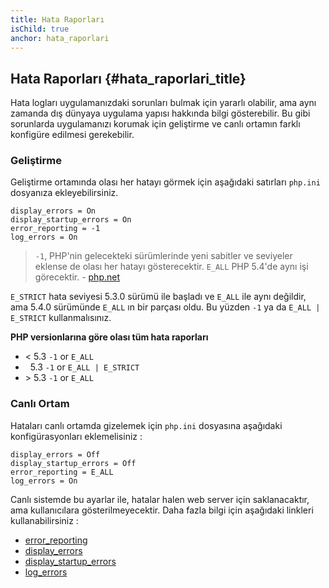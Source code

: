 ```yaml
---
title: Hata Raporları
isChild: true
anchor: hata_raporlari
---
```


## Hata Raporları {#hata_raporlari_title}

Hata logları uygulamanızdaki sorunları bulmak için yararlı olabilir, ama aynı zamanda dış dünyaya uygulama yapısı
hakkında bilgi gösterebilir. Bu gibi sorunlarda uygulamanızı korumak için geliştirme ve canlı ortamın farklı
konfigüre edilmesi gerekebilir.

### Geliştirme

Geliştirme ortamında olası her hatayı görmek için aşağıdaki satırları `php.ini` dosyanıza ekleyebilirsiniz. 

    display_errors = On
    display_startup_errors = On
    error_reporting = -1
    log_errors = On

> `-1`, PHP'nin gelecekteki sürümlerinde yeni sabitler ve seviyeler eklense de olası her hatayı gösterecektir. `E_ALL` PHP 5.4'de aynı işi görecektir. - [php.net](http://php.net/manual/function.error-reporting.php)

`E_STRICT` hata seviyesi 5.3.0 sürümü ile başladı ve `E_ALL` ile aynı değildir, ama 5.4.0 sürümünde `E_ALL` ın bir parçası oldu. Bu yüzden `-1` ya da `E_ALL | E_STRICT` kullanmalısınız.

**PHP versionlarına göre olası tüm hata raporları**

* &lt; 5.3 `-1` or `E_ALL`
* &nbsp; 5.3 `-1` or `E_ALL | E_STRICT`
* &gt; 5.3 `-1` or `E_ALL`

### Canlı Ortam

Hataları canlı ortamda gizelemek için `php.ini` dosyasına aşağıdaki konfigürasyonları eklemelisiniz :

    display_errors = Off
    display_startup_errors = Off
    error_reporting = E_ALL
    log_errors = On

Canlı sistemde bu ayarlar ile, hatalar halen web server için saklanacaktır, ama kullanıcılara gösterilmeyecektir. Daha fazla bilgi
için aşağıdaki linkleri kullanabilirsiniz :

* [error_reporting](http://php.net/manual/errorfunc.configuration.php#ini.error-reporting)
* [display_errors](http://php.net/manual/errorfunc.configuration.php#ini.display-errors)
* [display_startup_errors](http://php.net/manual/errorfunc.configuration.php#ini.display-startup-errors)
* [log_errors](http://php.net/manual/errorfunc.configuration.php#ini.log-errors)
